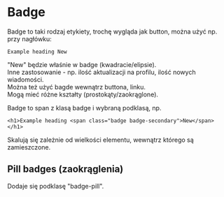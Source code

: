 # Badge  
Badge to taki rodzaj etykiety, trochę wygląda jak button, można użyć np. przy nagłówku:  
```
Example heading New
```
"New" będzie właśnie w badge (kwadracie/elipsie).  
Inne zastosowanie - np. ilość aktualizacji na profilu, ilość nowych wiadomości.  
Można też użyć bagde wewnątrz buttona, linku.  
Mogą mieć różne kształty (prostokąty/zaokrąglone).  
  
Badge to span z klasą badge i wybraną podklasą, np.  
```
<h1>Example heading <span class="badge badge-secondary">New</span></h1>
```
Skalują się zależnie od wielkości elementu, wewnątrz którego są zamieszczone.  

## Pill badges (zaokrąglenia)  
Dodaje się podklasę "badge-pill".  
  
